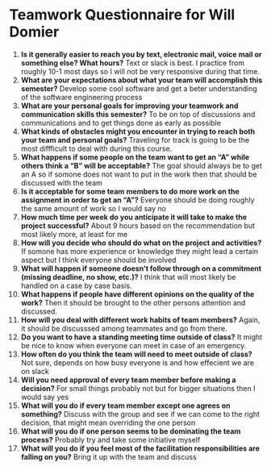# Teamwork Questionnaire for Will Domier

1. __Is it generally easier to reach you by text, electronic mail, voice mail or something else?  What hours?__ 
   Text or slack is best. I practice from roughly 10-1 most days so I will not be very responsive during that time.
1. __What are your expectations about what your team will accomplish this semester?__ 
   Develop some cool software and get a beter understanding of the software engineering process
1. __What are your personal goals for improving your teamwork and communication skills this semester?__ 
   To be on top of discussions and communications and to get things done as early as possible
1. __What kinds of obstacles might you encounter in trying to reach both your team and personal goals?__ 
   Traveling for track is going to be the most diffficult to deal with during this course.
1. __What happens if some people on the team want to get an “A” while others think a “B” will be acceptable?__ 
   The goal should always be to get an A so if somone does not want to put in the work then that should be discussed with the team
1. __Is it acceptable for some team members to do more work on the assignment in order to get an “A”?__ 
   Everyone should be doing roughly the same amount of work so I would say no
1. __How much time per week do you anticipate it will take to make the project successful?__ 
   About 9 hours based on the recommendation but most likely more, at least for me
1. __How will you decide who should do what on the project and activities?__ 
   If somone has more experience or knowledge they might lead a certain aspect but I think everyone should be involved
1. __What will happen if someone doesn’t follow through on a commitment (missing deadline, no show, etc.)?__ 
   I think that will most likely be handled on a case by case basis.
1. __What happens if people have different opinions on the quality of the work?__ 
   Then it should be brought to the other persons attention and discussed.
1. __How will you deal with different work habits of team members?__ 
   Again, it should be discusssed among teammates and go from there.
1. __Do you want to have a standing meeting time outside of class?__ 
   It might be nice to know when everyone can meet in case of an emergency.
1. __How often do you think the team will need to meet outside of class?__ 
   Not sure, depends on how busy everyone is and how effecient we are on slack
1. __Will you need approval of every team member before making a decision?__ 
   For small things probably not but for bigger situations then I would say yes
1. __What will you do if every team member except one agrees on something?__ 
   Discuss with the group and see if we can come to the right decision, that might mean overriding the one person
1. __What will you do if one person seems to be dominating the team process?__ 
   Probably try and take some initiative myself
1. __What will you do if you feel most of the facilitation responsibilities are falling on you?__ 
   Bring it up with the team and discuss
